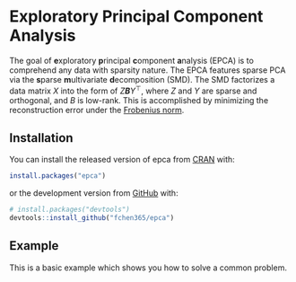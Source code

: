 


<!-- README.md is generated from README.Rmd. Please edit that file -->
Exploratory Principal Component Analysis
========================================

<!-- badges: start -->
<!-- [![lifecycle](https://img.shields.io/badge/lifecycle-experimental-orange.svg)](https://www.tidyverse.org/lifecycle/#experimental) -->
<!-- badges: end -->
The goal of **e**xploratory **p**rincipal **c**omponent **a**nalysis (EPCA) is to comprehend any data with sparsity nature. The EPCA features sparse PCA via the **s**parse **m**ultivariate **d**ecomposition (SMD). The SMD factorizes a data matrix *X* into the form of *Z**B**Y*<sup>⊤</sup>, where *Z* and *Y* are sparse and orthogonal, and *B* is low-rank. This is accomplished by minimizing the reconstruction error under the [Frobenius norm](http://mathworld.wolfram.com/FrobeniusNorm.html).

Installation
------------

You can install the released version of epca from [CRAN](https://CRAN.R-project.org) with:

``` r
install.packages("epca")
```

or the development version from [GitHub](https://github.com/) with:

``` r
# install.packages("devtools")
devtools::install_github("fchen365/epca")
```

Example
-------

This is a basic example which shows you how to solve a common problem.
